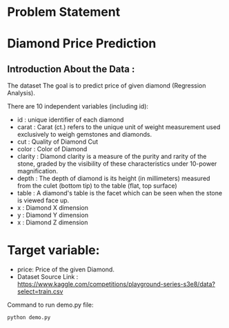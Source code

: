 # Problem Statement
# Diamond Price Prediction
## Introduction About the Data :
The dataset The goal is to predict price of given diamond (Regression Analysis).

There are 10 independent variables (including id):

* id : unique identifier of each diamond
* carat : Carat (ct.) refers to the unique unit of weight measurement used exclusively to weigh gemstones and diamonds.
* cut : Quality of Diamond Cut
* color : Color of Diamond
* clarity : Diamond clarity is a measure of the purity and rarity of the stone, graded by the visibility of these characteristics under 10-power magnification.
* depth : The depth of diamond is its height (in millimeters) measured from the culet (bottom tip) to the table (flat, top surface)
* table : A diamond's table is the facet which can be seen when the stone is viewed face up.
* x : Diamond X dimension
* y : Diamond Y dimension
* x : Diamond Z dimension
# Target variable:

* price: Price of the given Diamond.
* Dataset Source Link : https://www.kaggle.com/competitions/playground-series-s3e8/data?select=train.csv

Command to run demo.py file:

`python demo.py`
